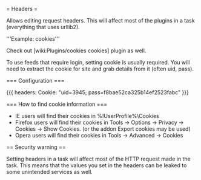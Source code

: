 = Headers =

Allows editing request headers. This will affect most of the plugins in a task (everything that uses urllib2).

'''Example: cookies'''

Check out [wiki:Plugins/cookies cookies] plugin as well.

To use feeds that require login, setting cookie is usually required. You will need to extract the cookie for site and grab details from it (often uid, pass).

=== Configuration ===

{{{
headers:
  Cookie: "uid=3945; pass=f8bae52ca325b14ef2523fabc"
}}}

=== How to find cookie information ===

 * IE users will find their cookies in %!UserProfile%\Cookies
 * Firefox users will find their cookies in Tools -> Options -> Privacy -> Cookies -> Show Cookies. (or the addon Export cookies may be used)
 * Opera users will find their cookies in Tools -> Advanced -> Cookies

== Security warning ==

Setting headers in a task will affect most of the HTTP request made in the task. This means that the values you set in the headers can be leaked to some unintended services as well.